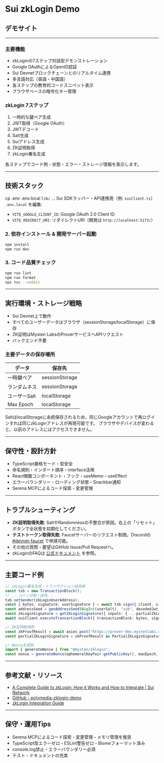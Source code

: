 
# Sui zkLogin Demo
## デモサイト

---
### 主要機能
- zkLoginの7ステップ対話型デモンストレーション
- Google OAuthによるOpenID認証
- Sui Devnetブロックチェーンとのリアルタイム連携
- 多言語対応（英語・中国語）
- 各ステップの教育的コードスニペット表示
- ブラウザベースの暗号化キー管理

### zkLogin 7ステップ
1. 一時的な鍵ペア生成
2. JWT取得（Google OAuth）
3. JWTデコード
4. Salt生成
5. Suiアドレス生成
6. ZK証明取得
7. zkLogin署名生成

各ステップでコード例・状態・エラー・ストレージ情報を表示します。

---


## 技術スタック

cp .env .env.local
 `lib/` ... Sui SDKラッパー・API連携用（例: `suiClient.ts`）
`.env.local` を編集:
- `VITE_GOOGLE_CLIENT_ID`: Google OAuth 2.0 Client ID
- `VITE_REDIRECT_URI`: リダイレクトURI（開発は `http://localhost:5173/`）

### 2. 依存インストール & 開発サーバー起動
```bash
npm install
npm run dev
```

### 3. コード品質チェック
```bash
npm run lint
npm run format
npx tsc --noEmit
```

---


## 実行環境・ストレージ戦略

- Sui Devnet上で動作
- すべてのユーザーデータはブラウザ（sessionStorage/localStorage）に保存
- ZK証明はMysten LabsのProverサービスへAPIリクエスト
- バックエンド不要

### 主要データの保存場所
| データ | 保存先 |
| --- | --- |
| 一時鍵ペア | sessionStorage |
| ランダムネス | sessionStorage |
| ユーザーSalt | localStorage |
| Max Epoch | localStorage |

SaltはlocalStorageに永続保存されるため、同じGoogleアカウントで再ログインすれば同じzkLoginアドレスが再現可能です。
ブラウザやデバイスが変わると、以前のアドレスにはアクセスできません。

---

## 保守性・設計方針

- TypeScript厳格モード・型安全
- 命名規則・インポート順序・interface活用
- React関数コンポーネント・フック・useMemo・useEffect
- エラーバウンダリー・ローディング状態・Snackbar通知
- Serena MCPによるコード探索・変更管理

---


## トラブルシューティング

- **ZK証明取得失敗**: SaltやRandomnessの不整合が原因。右上の「リセット」ボタンで全状態を初期化してください。
- **テストトークン取得失敗**: Faucetサーバーのリクエスト制限。Discordの [#devnet-faucet](https://discord.com/channels/916379725201563759/971488439931392130) で申請可能。
- その他の質問・要望はGitHub Issue/Pull Requestへ。
- zkLoginのFAQは [公式ドキュメント](https://docs.sui.io/concepts/cryptography/zklogin#faq) を参照。

---


## 主要コード例

```typescript
// zkLogin署名生成・トランザクション送信例
const txb = new TransactionBlock();
// ...コイン分割・送信...
txb.setSender(zkLoginUserAddress);
const { bytes, signature: userSignature } = await txb.sign({ client, signer: ephemeralKeyPair });
const addressSeed = genAddressSeed(BigInt(userSalt), "sub", decodedJwt.sub, decodedJwt.aud).toString();
const zkLoginSignature = getZkLoginSignature({ inputs: { ...partialZkLoginSignature, addressSeed }, maxEpoch, userSignature });
await suiClient.executeTransactionBlock({ transactionBlock: bytes, signature: zkLoginSignature });

// ZK証明取得例
const zkProofResult = await axios.post("https://prover-dev.mystenlabs.com/v1", { jwt: oauthParams?.id_token, extendedEphemeralPublicKey, maxEpoch, jwtRandomness: randomness, salt: userSalt, keyClaimName: "sub" }, { headers: { "Content-Type": "application/json" } }).data;
const partialZkLoginSignature = zkProofResult as PartialZkLoginSignature;

// Nonce生成例
import { generateNonce } from "@mysten/zklogin";
const nonce = generateNonce(ephemeralKeyPair.getPublicKey(), maxEpoch, randomness);
```

---


## 参考文献・リソース
- [A Complete Guide to zkLogin: How it Works and How to Integrate | Sui Network](https://www.youtube.com/watch?v=Jk4mq5IOUYc)
- [GitHub - polymedia-zklogin-demo](https://github.com/juzybits/polymedia-zklogin-demo?tab=readme-ov-file)
- [zkLogin Integration Guide](https://docs.sui.io/guides/developer/cryptography/zklogin-integration)

---

## 保守・運用Tips
- Serena MCPによるコード探索・変更管理・メモリ管理を推奨
- TypeScript型エラーゼロ・ESLint警告ゼロ・Biomeフォーマット済み
- console.log禁止・エラーバウンダリー必須
- テスト・ドキュメントの充実